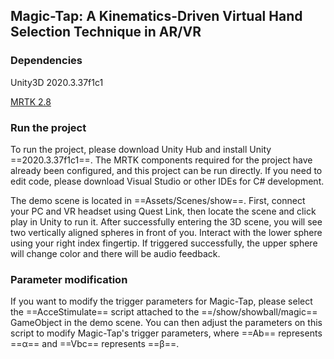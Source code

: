 ## **Magic-Tap: A Kinematics-Driven Virtual Hand Selection Technique in AR/VR**

### Dependencies

Unity3D 2020.3.37f1c1

[MRTK 2.8](https://github.com/microsoft/MixedRealityToolkit-Unity)

### Run the project

To run the project, please download Unity Hub and install Unity ==2020.3.37f1c1==. The MRTK components required for the project have already been configured, and this project can be run directly. If you need to edit code, please download Visual Studio or other IDEs for C# development.

The demo scene is located in ==Assets/Scenes/show==. First, connect your PC and VR headset using Quest Link, then locate the scene and click play in Unity to run it. After successfully entering the 3D scene, you will see two vertically aligned spheres in front of you. Interact with the lower sphere using your right index fingertip. If triggered successfully, the upper sphere will change color and there will be audio feedback.

### Parameter modification

If you want to modify the trigger parameters for Magic-Tap, please select the ==AcceStimulate== script attached to the ==/show/showball/magic== GameObject in the demo scene. You can then adjust the parameters on this script to modify Magic-Tap's trigger parameters, where ==Ab== represents ==α== and ==Vbc== represents ==β==.